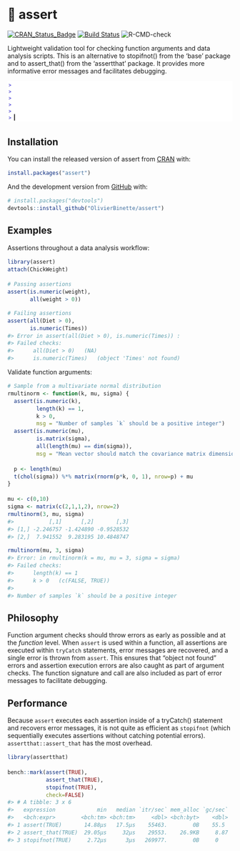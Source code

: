 
<!-- README.md is generated from README.Rmd. Please edit that file -->

# :eyes: assert

<!-- badges: start -->

[![CRAN\_Status\_Badge](https://www.r-pkg.org/badges/version/assert)](https://cran.r-project.org/package=assert)
[![Build
Status](https://travis-ci.org/OlivierBinette/assert.svg?branch=master)](https://travis-ci.org/OlivierBinette/assert)
![R-CMD-check](https://github.com/OlivierBinette/assert/workflows/R-CMD-check/badge.svg)
<!-- badges: end -->

Lightweight validation tool for checking function arguments and data
analysis scripts. This is an alternative to stopifnot() from the ‘base’
package and to assert\_that() from the ‘assertthat’ package. It provides
more informative error messages and facilitates debugging.

<img src="gif.gif" width="700">

## Installation

You can install the released version of assert from
[CRAN](https://CRAN.R-project.org) with:

``` r
install.packages("assert")
```

And the development version from [GitHub](https://github.com/) with:

``` r
# install.packages("devtools")
devtools::install_github("OlivierBinette/assert")
```

## Examples

Assertions throughout a data analysis workflow:

``` r
library(assert)
attach(ChickWeight)

# Passing assertions
assert(is.numeric(weight),
       all(weight > 0))
```

``` r
# Failing assertions
assert(all(Diet > 0),
       is.numeric(Times))
#> Error in assert(all(Diet > 0), is.numeric(Times)) : 
#> Failed checks: 
#>      all(Diet > 0)   (NA)
#>      is.numeric(Times)   (object 'Times' not found)
```

Validate function arguments:

``` r
# Sample from a multivariate normal distribution
rmultinorm <- function(k, mu, sigma) {
  assert(is.numeric(k),
         length(k) == 1,
         k > 0,
         msg = "Number of samples `k` should be a positive integer")
  assert(is.numeric(mu),
         is.matrix(sigma),
         all(length(mu) == dim(sigma)),
         msg = "Mean vector should match the covariance matrix dimensions.")

  p <- length(mu)
  t(chol(sigma)) %*% matrix(rnorm(p*k, 0, 1), nrow=p) + mu
}

mu <- c(0,10)
sigma <- matrix(c(2,1,1,2), nrow=2)
rmultinorm(3, mu, sigma)
#>           [,1]      [,2]       [,3]
#> [1,] -2.246757 -1.424890 -0.9528532
#> [2,]  7.941552  9.283195 10.4848747
```

``` r
rmultinorm(mu, 3, sigma)
#> Error: in rmultinorm(k = mu, mu = 3, sigma = sigma)
#> Failed checks: 
#>      length(k) == 1
#>      k > 0   (c(FALSE, TRUE))
#>
#> Number of samples `k` should be a positive integer 
```

## Philosophy

Function argument checks should throw errors as early as possible and at
the *function* level. When `assert` is used within a function, all
assertions are executed within `tryCatch` statements, error messages are
recovered, and a single error is thrown from `assert`. This ensures that
“object not found” errors and assertion execution errors are also caught
as part of argument checks. The function signature and call are also
included as part of error messages to facilitate debugging.

## Performance

Because `assert` executes each assertion inside of a tryCatch()
statement and recovers error messages, it is not quite as efficient as
`stopifnot` (which sequentially executes assertions without catching
potential errors). `assertthat::assert_that` has the most overhead.

``` r
library(assertthat)

bench::mark(assert(TRUE),
            assert_that(TRUE),
            stopifnot(TRUE),
            check=FALSE)
#> # A tibble: 3 x 6
#>   expression             min   median `itr/sec` mem_alloc `gc/sec`
#>   <bch:expr>        <bch:tm> <bch:tm>     <dbl> <bch:byt>    <dbl>
#> 1 assert(TRUE)       14.88µs   17.5µs    55463.        0B    55.5 
#> 2 assert_that(TRUE)  29.05µs     32µs    29553.    26.9KB     8.87
#> 3 stopifnot(TRUE)     2.72µs      3µs   269977.        0B     0
```
